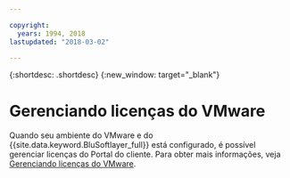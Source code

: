 ```yaml
---

copyright:
  years: 1994, 2018
lastupdated: "2018-03-02"

---
```


{:shortdesc: .shortdesc}
{:new_window: target="_blank"}

# Gerenciando licenças do VMware

Quando seu ambiente do VMware e do {{site.data.keyword.BluSoftlayer_full}} está configurado, é possível gerenciar licenças do Portal do cliente. Para obter mais
informações, veja [Gerenciando licenças do VMware](/docs/infrastructure/vmware/manage-vmware-licenses.html).
